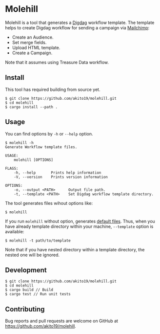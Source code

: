 # Molehill

Molehill is a tool that generates a [Digdag](https://www.digdag.io/) workflow template. The template helps to create Digdag workflow for sending a campaign via [Mailchimp](https://mailchimp.com/):

- Create an Audience.
- Set merge fields.
- Upload HTML template.
- Create a Campaign.

Note that it assumes using Treasure Data workflow.

## Install

This tool has required building from source yet.

```
$ git clone https://github.com/akito19/molehill.git
$ cd molehill
$ cargo install --path .
```

## Usage

You can find options by `-h` or `--help` option.

```
$ molehill -h
Generate Workflow template files.

USAGE:
    molehill [OPTIONS]

FLAGS:
    -h, --help       Prints help information
    -V, --version    Prints version information

OPTIONS:
    -o, --output <PATH>      Output file path.
    -t, --template <PATH>    Set Digdag workflow template directory.
```

The tool generates files wihout options like:

```
$ molehill
```

If you run `molehill` without option, generates [default files](https://github.com/akito19/molehill/tree/main/src/examples).
Thus, when you have already template directory within your machine, `--template` option is available:

```
$ molehill -t path/to/template
```

Note that if you have nested directory within a template directory, the nested one will be ignored.

## Development

```
$ git clone https://github.com/akito19/molehill.git
$ cd molehill
$ cargo build // Build
$ cargo test // Run unit tests
```

## Contributing

Bug reports and pull requests are welcome on GitHub at https://github.com/akito19/molehill.
